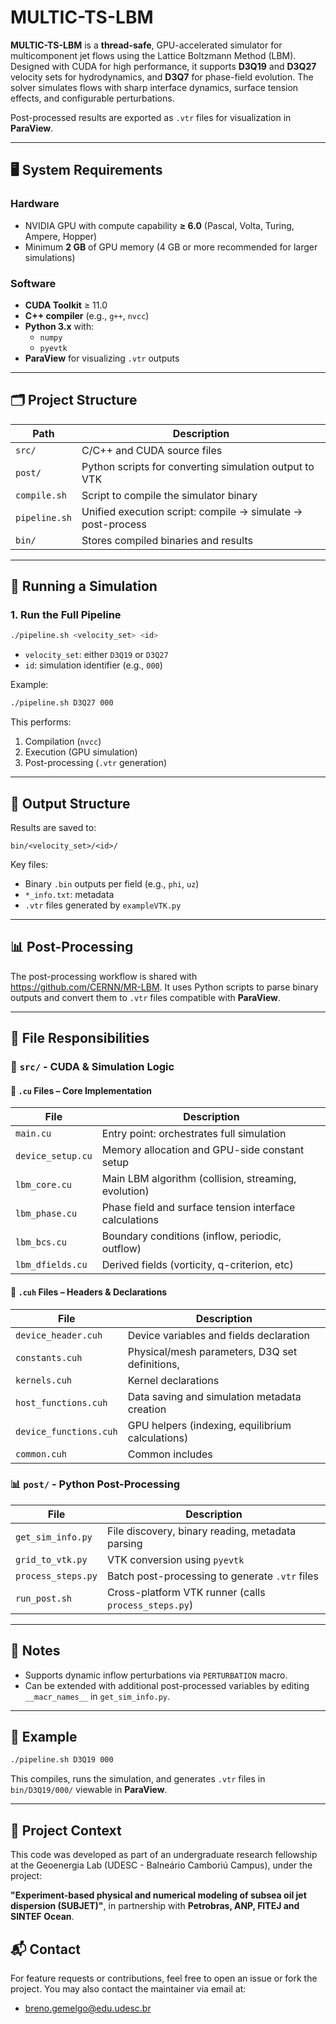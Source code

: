 # MULTIC-TS-LBM

**MULTIC-TS-LBM** is a **thread-safe**, GPU-accelerated simulator for multicomponent jet flows using the Lattice Boltzmann Method (LBM). Designed with CUDA for high performance, it supports **D3Q19** and **D3Q27** velocity sets for hydrodynamics, and **D3Q7** for phase-field evolution. The solver simulates flows with sharp interface dynamics, surface tension effects, and configurable perturbations.

Post-processed results are exported as `.vtr` files for visualization in **ParaView**.

---

## 🖥️ System Requirements

### Hardware
- NVIDIA GPU with compute capability **≥ 6.0** (Pascal, Volta, Turing, Ampere, Hopper)
- Minimum **2 GB** of GPU memory (4 GB or more recommended for larger simulations)

### Software
- **CUDA Toolkit** ≥ 11.0
- **C++ compiler** (e.g., `g++`, `nvcc`)
- **Python 3.x** with:
  - `numpy`
  - `pyevtk`
- **ParaView** for visualizing `.vtr` outputs

---

## 🗂️ Project Structure

| Path              | Description |
|-------------------|-------------|
| `src/`            | C/C++ and CUDA source files |
| `post/`           | Python scripts for converting simulation output to VTK |
| `compile.sh`      | Script to compile the simulator binary |
| `pipeline.sh`     | Unified execution script: compile → simulate → post-process |
| `bin/`            | Stores compiled binaries and results |

---

## 🚀 Running a Simulation

### 1. Run the Full Pipeline

```bash
./pipeline.sh <velocity_set> <id>
```

* `velocity_set`: either `D3Q19` or `D3Q27`
* `id`: simulation identifier (e.g., `000`)

Example:

```bash
./pipeline.sh D3Q27 000
```

This performs:

1. Compilation (`nvcc`)
2. Execution (GPU simulation)
3. Post-processing (`.vtr` generation)

---

## 📁 Output Structure

Results are saved to:

```
bin/<velocity_set>/<id>/
```

Key files:

* Binary `.bin` outputs per field (e.g., `phi`, `uz`)
* `*_info.txt`: metadata
* `.vtr` files generated by `exampleVTK.py`

---

## 📊 Post-Processing

The post-processing workflow is shared with https://github.com/CERNN/MR-LBM. It uses Python scripts to parse binary outputs and convert them to `.vtr` files compatible with **ParaView**.

---

## 🧠 File Responsibilities

### 🔧 `src/` - CUDA & Simulation Logic

#### 📂 `.cu` Files – Core Implementation

| File              | Description                                            |
| ----------------- | ------------------------------------------------------ |
| `main.cu`         | Entry point: orchestrates full simulation              |
| `device_setup.cu` | Memory allocation and GPU-side constant setup          |
| `lbm_core.cu`     | Main LBM algorithm (collision, streaming, evolution)   |
| `lbm_phase.cu`    | Phase field and surface tension interface calculations |
| `lbm_bcs.cu`      | Boundary conditions (inflow, periodic, outflow)        |
| `lbm_dfields.cu`  | Derived fields (vorticity, q-criterion, etc)           |

#### 📂 `.cuh` Files – Headers & Declarations

| File                   | Description                                        |
| ---------------------- | -------------------------------------------------- |
| `device_header.cuh`    | Device variables and fields declaration            |
| `constants.cuh`        | Physical/mesh parameters, D3Q set definitions,     |
| `kernels.cuh`          | Kernel declarations                                |
| `host_functions.cuh`   | Data saving and simulation metadata creation       |
| `device_functions.cuh` | GPU helpers (indexing, equilibrium calculations)   |
| `common.cuh`           | Common includes                                    |

### 📊 `post/` - Python Post-Processing

| File               | Description                                          |
| ------------------ | ---------------------------------------------------- |
| `get_sim_info.py`  | File discovery, binary reading, metadata parsing     |
| `grid_to_vtk.py`   | VTK conversion using `pyevtk`                        |
| `process_steps.py` | Batch post-processing to generate `.vtr` files       |
| `run_post.sh`      | Cross-platform VTK runner (calls `process_steps.py`) |

---

## 📌 Notes

* Supports dynamic inflow perturbations via `PERTURBATION` macro.
* Can be extended with additional post-processed variables by editing `__macr_names__` in `get_sim_info.py`.

---

## 🧪 Example

```bash
./pipeline.sh D3Q19 000
```

This compiles, runs the simulation, and generates `.vtr` files in `bin/D3Q19/000/` viewable in **ParaView**.

---

## 🧠 Project Context

This code was developed as part of an undergraduate research fellowship at the Geoenergia Lab (UDESC - Balneário Camboriú Campus), under the project:

**"Experiment-based physical and numerical modeling of subsea oil jet dispersion (SUBJET)"**, in partnership with **Petrobras, ANP, FITEJ and SINTEF Ocean**.

## 📬 Contact

For feature requests or contributions, feel free to open an issue or fork the project. You may also contact the maintainer via email at:

* breno.gemelgo@edu.udesc.br

